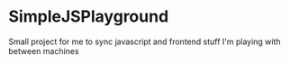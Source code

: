 SimpleJSPlayground
==================

Small project for me to sync javascript and frontend stuff I'm playing with between machines
